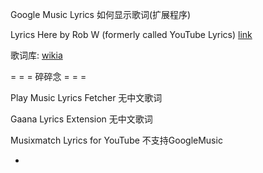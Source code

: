 
Google Music Lyrics 如何显示歌词(扩展程序)

Lyrics Here by Rob W
(formerly called YouTube Lyrics) [link](https://chrome.google.com/webstore/detail/lyrics-here-by-rob-w/lifkpflabnobkgbjpcmocmgcajlecbcp)

歌词库: [wikia](http://lyrics.wikia.com/)

= = = 碎碎念 = = =

Play Music Lyrics Fetcher
无中文歌词

Gaana Lyrics Extension
无中文歌词

Musixmatch Lyrics for YouTube
不支持GoogleMusic


-
